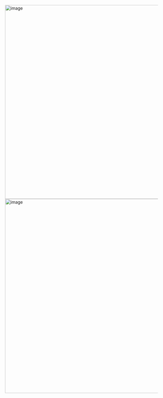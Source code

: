<img width="640" alt="image" src="https://user-images.githubusercontent.com/89638496/200451487-92a9969a-306b-41ff-b490-6c02ac20803f.png">
<img width="641" alt="image" src="https://user-images.githubusercontent.com/89638496/200451518-1e94f88f-d7bb-4bbb-942e-93cd9898708a.png">
